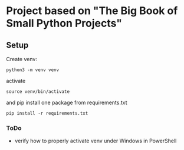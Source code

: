 # Project based on "The Big Book of Small Python Projects"

## Setup

Create venv:

```python3 -m venv venv```

activate

```source venv/bin/activate```

and pip install one package from requirements.txt

```pip install -r requirements.txt```

### ToDo

* verify how to properly activate venv under Windows in PowerShell
